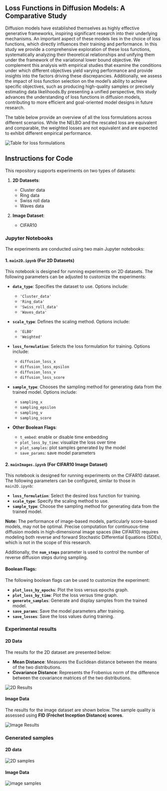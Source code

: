 ## Loss Functions in Diffusion Models: A Comparative Study

Diffusion models have established themselves as highly effective generative frameworks, inspiring significant research into their underlying mechanisms. An important aspect of these models lies in the choice of loss functions, which directly influences their training and performance. In this study we provide a comprehensive exploration of these loss functions, systematically analyzing their theoretical relationships and unifying them under the framework of the variational lower bound objective. We complement this analysis with empirical studies that examine the conditions under which different objectives yield varying performance and provide insights into the factors driving these discrepancies. Additionally, we assess the impact of loss function selection on the model’s ability to achieve specific objectives, such as producing high-quality samples or precisely estimating data likelihoods.By presenting a unified perspective, this study advances the understanding of loss functions in diffusion models, contributing to more efficient and goal-oriented model designs in future research.

The table below provide an overview of all the loss formulations across different scenarios. While the NELBO and the rescaled loss are equivalent and comparable, the weighted
losses are not equivalent and are expected to exhibit different empirical performance.

![Table for loss formulations](assets/general/LF_Table.png)

## Instructions for Code

This repository supports experiments on two types of datasets:

1. **2D Datasets**: 
   - Cluster data
   - Ring data
   - Swiss roll data
   - Waves data

2. **Image Dataset**: 
   - CIFAR10

### Jupyter Notebooks

The experiments are conducted using two main Jupyter notebooks:

#### 1. **`main2D.ipynb`** (For 2D Datasets)
   This notebook is designed for running experiments on 2D datasets. The following parameters can be adjusted to customize the experiments:

   - **`data_type`**: Specifies the dataset to use. Options include:
     - `'Cluster_data'`
     - `'Ring_data'`
     - `'Swiss_roll_data'`
     - `'Waves_data'`

   - **`scale_type`**: Defines the scaling method. Options include:
     - `'ELBO'`
     - `'Weighted'`

   - **`loss_formulation`**: Selects the loss formulation for training. Options include:
     - `diffusion_loss_x`
     - `diffusion_loss_epsilon`
     - `diffusion_loss_v`
     - `diffusion_loss_score`

   - **`sample_type`**: Chooses the sampling method for generating data from the trained model. Options include:
     - `sampling_x`
     - `sampling_epsilon`
     - `sampling_v`
     - `sampling_score`

   - **Other Boolean Flags**:
     - `t_embed`: enable or disable time embedding
     - `plot_loss_by_time`: visualize the loss over time
     - `plot_samples`: plot samples generated by the model
     - `save_params`: save model parameters


#### 2. **`mainImages.ipynb`** (For CIFAR10 Image Dataset)

This notebook is designed for running experiments on the CIFAR10 dataset. The following parameters can be configured, similar to those in `main2D.ipynb`:

- **`loss_formulation`**: Select the desired loss function for training.
- **`scale_type`**: Specify the scaling method to use.
- **`sample_type`**: Choose the sampling method for generating data from the trained model.

**Note:** The performance of image-based models, particularly score-based models, may not be optimal. Precise computation for continuous-time diffusion models in high-dimensional image spaces (like CIFAR10) requires modeling both reverse and forward Stochastic Differential Equations (SDEs), which is not in the scope of this research.

Additionally, the **`num_steps`** parameter is used to control the number of reverse diffusion steps during sampling.

#### **Boolean Flags:**
The following boolean flags can be used to customize the experiment:

- **`plot_loss_by_epochs`**: Plot the loss versus epochs graph.
- **`plot_loss_by_time`**: Plot the loss versus time graph.
- **`generate_samples`**: Generate and display samples from the trained model.
- **`save_params`**: Save the model parameters after training.
- **`save_losses`**: Save the loss values during training.

<!-- ## Model

For modeling the 2D dataset we used a very simple neural network architecture with 7 fully connected layers and ReLU ativation as shown below. 

![2d_model](assets/general/2D_model.png)

To model CIFAR10 we used the UNET architechture , with downsampling blocks that reduces the spatial dimensions, mid blocks, working at a same resolution and upsampling blocks that increase the spatial resolution and have residual connections from the corresponding down sample block.

![block](assets/general/Blocks.png)
![cifa_model](assets/general/Cifar_model.png) -->


### Experimental results

#### 2D Data
The results for the 2D dataset are presented below:
- **Mean Distance**: Measures the Euclidean distance between the means of the two distributions.
- **Covariance Distance**: Represents the Frobenius norm of the difference between the covariance matrices of the two distributions.

![2D Results](assets/general/2D_results.png)

#### Image Data
The results for the image dataset are shown below. The sample quality is assessed using **FID (Fréchet Inception Distance) scores**.

![Image Results](assets/general/image_results.png)

### Generated samples

#### 2D data 

![2D samples](assets/general/2D-generated.png)

#### Image Data

![image samples](assets/general/images-generated.png)
































